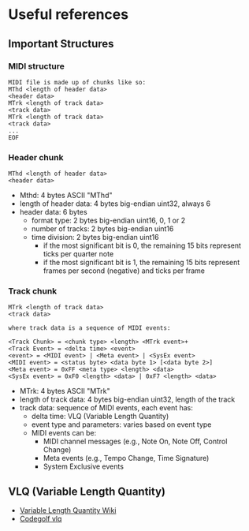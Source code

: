 # Useful references

## Important Structures
### MIDI structure
```
MIDI file is made up of chunks like so: 
MThd <length of header data>
<header data>
MTrk <length of track data>
<track data>
MTrk <length of track data>
<track data>
...
EOF
```
### Header chunk
```
MThd <length of header data>
<header data>
```
* Mthd: 4 bytes ASCII "MThd"
* length of header data: 4 bytes big-endian uint32, always 6
* header data: 6 bytes
  * format type: 2 bytes big-endian uint16, 0, 1 or 2
  * number of tracks: 2 bytes big-endian uint16
  * time division: 2 bytes big-endian uint16
    * if the most significant bit is 0, the remaining 15 bits represent ticks per quarter note
    * if the most significant bit is 1, the remaining 15 bits represent frames per second (negative) and ticks per frame

### Track chunk
```
MTrk <length of track data>
<track data>

where track data is a sequence of MIDI events:

<Track Chunk> = <chunk type> <length> <MTrk event>+
<Track Event> = <delta time> <event>
<event> = <MIDI event> | <Meta event> | <SysEx event>
<MIDI event> = <status byte> <data byte 1> [<data byte 2>]
<Meta event> = 0xFF <meta type> <length> <data>
<SysEx event> = 0xF0 <length> <data> | 0xF7 <length> <data> 

```
* MTrk: 4 bytes ASCII "MTrk"
* length of track data: 4 bytes big-endian uint32, length of the track
* track data: sequence of MIDI events, each event has:
  * delta time: VLQ (Variable Length Quantity)
  * event type and parameters: varies based on event type
  * MIDI events can be:
    * MIDI channel messages (e.g., Note On, Note Off, Control Change)
    * Meta events (e.g., Tempo Change, Time Signature)
    * System Exclusive events


## VLQ (Variable Length Quantity)
- [Variable Length Quantity Wiki][1]
- [Codegolf vlq][2]


[1]: https://en.wikipedia.org/wiki/Variable-length_quantity "Variable Length Quantity Wiki"
[2]: https://codegolf.stackexchange.com/questions/189471/decode-a-variable-length-quantity "Codegolf vlq"